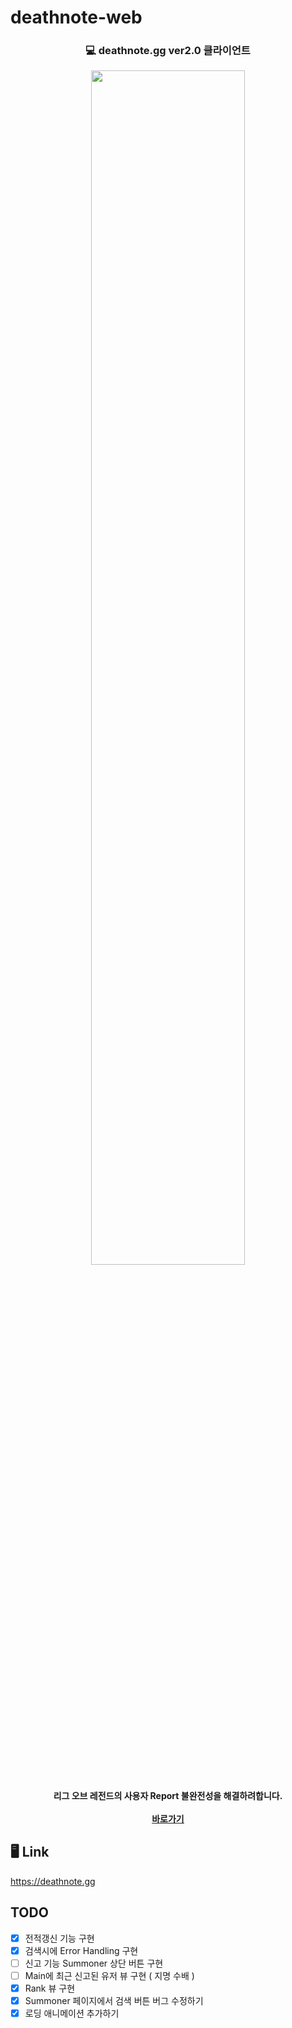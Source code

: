 # deathnote-web

<h3><p align="center">
💻 deathnote.gg ver2.0 클라이언트
</p></h3>
<p align="center"><img src="https://github.com/dong149/deathnote-api-server/blob/develop/images/deathtnoe_main.gif" width="70%"/></p>
<h4><p align="center">
리그 오브 레전드의 사용자 Report 불완전성을 해결하려합니다.<br/><br/>
    <a href="https://deathnote.gg">바로가기</a>
</p></h4>

## 🖥 Link

https://deathnote.gg

## TODO

-   [x] 전적갱신 기능 구현
-   [x] 검색시에 Error Handling 구현
-   [ ] 신고 기능 Summoner 상단 버튼 구현
-   [ ] Main에 최근 신고된 유저 뷰 구현 ( 지명 수배 )
-   [x] Rank 뷰 구현
-   [x] Summoner 페이지에서 검색 버튼 버그 수정하기
-   [x] 로딩 애니메이션 추가하기
